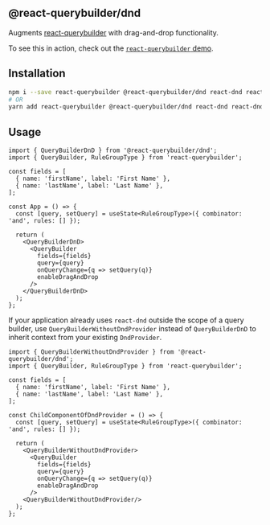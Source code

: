 ## @react-querybuilder/dnd

Augments [react-querybuilder](https://npmjs.com/package/react-querybuilder) with drag-and-drop functionality.

To see this in action, check out the [`react-querybuilder` demo](https://react-querybuilder.js.org/react-querybuilder/#enableDragAndDrop=true).

## Installation

```bash
npm i --save react-querybuilder @react-querybuilder/dnd react-dnd react-dnd-html5-backend
# OR
yarn add react-querybuilder @react-querybuilder/dnd react-dnd react-dnd-html5-backend
```

## Usage

```tsx
import { QueryBuilderDnD } from '@react-querybuilder/dnd';
import { QueryBuilder, RuleGroupType } from 'react-querybuilder';

const fields = [
  { name: 'firstName', label: 'First Name' },
  { name: 'lastName', label: 'Last Name' },
];

const App = () => {
  const [query, setQuery] = useState<RuleGroupType>({ combinator: 'and', rules: [] });

  return (
    <QueryBuilderDnD>
      <QueryBuilder
        fields={fields}
        query={query}
        onQueryChange={q => setQuery(q)}
        enableDragAndDrop
      />
    </QueryBuilderDnD>
  );
};
```

If your application already uses `react-dnd` outside the scope of a query builder, use `QueryBuilderWithoutDndProvider` instead of `QueryBuilderDnD` to inherit context from your existing `DndProvider`.

```tsx
import { QueryBuilderWithoutDndProvider } from '@react-querybuilder/dnd';
import { QueryBuilder, RuleGroupType } from 'react-querybuilder';

const fields = [
  { name: 'firstName', label: 'First Name' },
  { name: 'lastName', label: 'Last Name' },
];

const ChildComponentOfDndProvider = () => {
  const [query, setQuery] = useState<RuleGroupType>({ combinator: 'and', rules: [] });

  return (
    <QueryBuilderWithoutDndProvider>
      <QueryBuilder
        fields={fields}
        query={query}
        onQueryChange={q => setQuery(q)}
        enableDragAndDrop
      />
    <QueryBuilderWithoutDndProvider/>
  );
};
```
